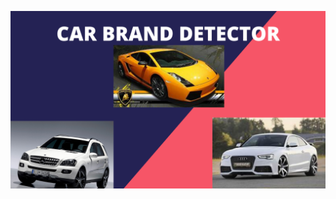 <img src= "https://github.com/Ashishkumarpanda/Car-Brand-Detection-Using-Transfer-learning/blob/main/PPT%20Template%20Pianaytix%20Ashish.png"></img>
